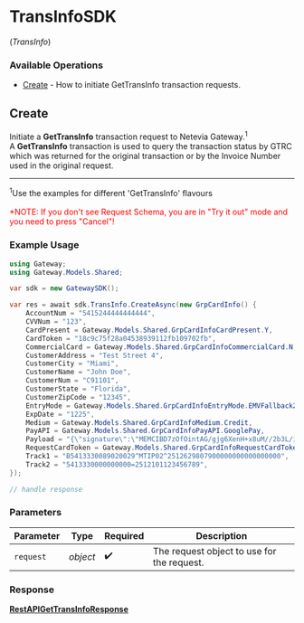 # TransInfoSDK
(*TransInfo*)

### Available Operations

* [Create](#create) - How to initiate GetTransInfo transaction requests.

## Create

Initiate a <b>GetTransInfo</b> transaction request to Netevia Gateway.<sup>1</sup><br>
A <b>GetTransInfo</b> transaction is used to query the transaction status by GTRC which was returned for the original transaction or by the Invoice Number used in the original request. 
<hr>
<sup>1</sup>Use the examples for different 'GetTransInfo' flavours
<br><br><span style="color:red">*NOTE: If you don't see Request Schema, you are in "Try it out" mode and you need to press "Cancel"!</span>


### Example Usage

```csharp
using Gateway;
using Gateway.Models.Shared;

var sdk = new GatewaySDK();

var res = await sdk.TransInfo.CreateAsync(new GrpCardInfo() {
    AccountNum = "5415244444444444",
    CVVNum = "123",
    CardPresent = Gateway.Models.Shared.GrpCardInfoCardPresent.Y,
    CardToken = "18c9c75f28a04538939112fb109702fb",
    CommercialCard = Gateway.Models.Shared.GrpCardInfoCommercialCard.N,
    CustomerAddress = "Test Street 4",
    CustomerCity = "Miami",
    CustomerName = "John Doe",
    CustomerNum = "C91101",
    CustomerState = "Florida",
    CustomerZipCode = "12345",
    EntryMode = Gateway.Models.Shared.GrpCardInfoEntryMode.EMVFallback2Swip,
    ExpDate = "1225",
    Medium = Gateway.Models.Shared.GrpCardInfoMedium.Credit,
    PayAPI = Gateway.Models.Shared.GrpCardInfoPayAPI.GooglePay,
    Payload = "{\"signature\":\"MEMCIBD7zOfOintAG/gjg6XenH+x8uM//2b3L/i+GKlhOMtxAh89lRkECojoDHc/Ohis4hvivc2EtCNf/k69MWMCemBN\",\"intermediateSigningKey\":{\"signedKey\":\"{\\"keyValue\\":\\"MFkwEwYHKoZIzj0CAQYIKoZIzj0DAQcDQgAEq1r61W296dtgCNIJYS9KTl5bp8lMPjz7SDEjE5Zk27iiuane/oEZbOQYlF8YurHvitrLyFN9ROU8p+9Rts7feg\\u003d\\u003d\\",\\"keyExpiration\\":\\"1603261713365\\"}\",\"signatures\":[\"MEUCIQDnvLuziBPYWDmMuUR493lDMYoZYccEPi7sCYHC+EILkgIgacX5hiHoxxD7HRfm9xG9lYNHAoV5i2OaFpggArB0uwQ\u003d\"]},\"protocolVersion\":\"ECv2\",\"signedMessage\":\"{\\"encryptedMessage\\":\\"+Oc0tH5ZWHTyrUlxBOimgM1zyIeOEKJAf300KNBlTUUUU1RzswJMhXa6Ehc9haOTnfYdqcQRx+1f7ztnqbHujPfITzRCjTA8DPMHfYe/Z/MhPPZr9MIHubFjizenRU/tBjm6f/WuAjMj+CoDxDUwR7cD+ZMwAvYzyY5A3hBG/iJrJfqvYcF2g9GNZFwYI4MsgrYh8SM4tViEVr//B4AxSGNiCp8Utgyy7qilRWcViEzl/t2cqXxK9p4lG7xkN+nC4qOcNTwtQASmX3WqUA2nt3yb7J9t84iAKYIFvWxdiHLonxs89bfanpgLW9ZG4Dt2YycGZo3+wVbCFDzQ8MlzM+ibTXifaTYyWWIEEZFrm3nkVQxsu337VGUdtA60uM8GxawG7zARWeoE+6wC+E2G6kUyXYybm5IBDXQMYWprjhWLyAB1D+bjXzldcG8rUvbk2zHzzg4BEf36kzHwqmCWiuxKKtzGTZce5XQqF1Jd8p9c/Gc\\u003d\\",\\"ephemeralPublicKey\\":\\"BGJ+y+S+rQ+6IywwstXdh2nzHwP3LKcvI58XAN3LW3PoSNlWuNluRJ6cJ3dn7XP6dl+m2y8SuzXFxelPspg8moY\\u003d\\",\\"tag\\":\\"v8r09doA5qKuA8SeLuQVgKCsJxdorUgoj/Rmh0/5MLk\\u003d\\"}\"}",
    RequestCardToken = Gateway.Models.Shared.GrpCardInfoRequestCardToken.Y,
    Track1 = "B5413330089020029^MTIP02^2512629807900000000000000000",
    Track2 = "5413330000000000=2512101123456789",
});

// handle response
```

### Parameters

| Parameter                                  | Type                                       | Required                                   | Description                                |
| ------------------------------------------ | ------------------------------------------ | ------------------------------------------ | ------------------------------------------ |
| `request`                                  | *object*                                   | :heavy_check_mark:                         | The request object to use for the request. |


### Response

**[RestAPIGetTransInfoResponse](../../models/operations/RestAPIGetTransInfoResponse.md)**

